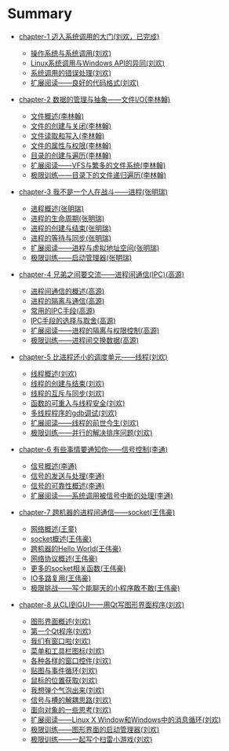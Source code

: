 # Summary

* [chapter-1 迈入系统调用的大门(刘欢，已完成)](chapter-1/README.md)
    * [操作系统与系统调用(刘欢)]()
    * [Linux系统调用与Windows API的异同(刘欢)]()
    * [系统调用的错误处理(刘欢)]()
    * [扩展阅读——良好的代码格式(刘欢)]()

* [chapter-2 数据的管理与抽象——文件I/O(李林翰)](chapter-2/README.md)
    * [文件概述(李林翰)]()
    * [文件的创建与关闭(李林翰)]()
    * [文件读取和写入(李林翰)]()
    * [文件的属性与权限(李林翰)]()
    * [目录的创建与遍历(李林翰)]()
    * [扩展阅读——VFS与繁多的文件系统(李林翰)]()
    * [极限训练——目录下的文件递归遍历(李林翰)]()

* [chapter-3 我不是一个人在战斗——进程(张明瑞)](chapter-3/README.md)
    * [进程概述(张明瑞)]()
    * [进程的生命周期(张明瑞)]()
    * [进程的创建与结束(张明瑞)]()
    * [进程的等待与同步(张明瑞)]()
    * [扩展阅读——进程与虚拟地址空间(张明瑞)]()
    * [极限训练——启动管理器(张明瑞)]()

* [chapter-4 兄弟之间要交流——进程间通信(IPC)(高源)](chapter-4/README.md)
    * [进程间通信的概述(高源)]()
    * [进程的隔离与通信(高源)]()
    * [常用的IPC手段(高源)]()
    * [IPC手段的选择与取舍(高源)]()
    * [扩展阅读——进程的隔离与权限控制(高源)]()
    * [极限训练——进程间交换数据(高源)]()

* [chapter-5 比进程还小的调度单元——线程(刘欢)](chapter-5/README.md)
    * [线程概述(刘欢)]()
    * [线程的创建与结束(刘欢)]()
    * [线程的互斥与同步(刘欢)]()
    * [函数的可重入与线程安全(刘欢)]()
    * [多线程程序的gdb调试(刘欢)]()
    * [扩展阅读——线程的前世今生(刘欢)]()
    * [极限训练——并行的解决排序问题(刘欢)]()

* [chapter-6 有些事情要通知你——信号控制(李通)](chapter-6/README.md)
    * [信号概述(李通)]()
    * [信号的发送与处理(李通)]()
    * [信号的可靠性概述(李通)]()
    * [扩展阅读——系统调用被信号中断的处理(李通)]()

* [chapter-7 跨机器的进程间通信——socket(王伟豪)](chapter-7/README.md)
    * [网络概述(王童)]()
    * [socket概述(王伟豪)]()
    * [跨机器的Hello World(王伟豪)]()
    * [网络协议概述(王伟豪)]()
    * [更多的socket相关函数(王伟豪)]()
    * [IO多路复用(王伟豪)]()
    * [极限挑战——写个能聊天的小程序敢不敢(王伟豪)]()

* [chapter-8 从CLI到GUI——用Qt写图形界面程序(刘欢)](chapter-8/README.md)
    * [图形界面概述(刘欢)]()
    * [第一个Qt程序(刘欢)]()
    * [我们有窗口啦(刘欢)]()
    * [菜单和工具栏图标(刘欢)]()
    * [各种各样的窗口控件(刘欢)]()
    * [贴图与事件循环(刘欢)]()
    * [鼠标的位置获取(刘欢)]()
    * [我想弹个气泡出来(刘欢)]()
    * [信号与槽的解耦思路(刘欢)]()
    * [面向对象的一些思考(刘欢)]()
    * [扩展阅读——Linux X Window和Windows中的消息循环(刘欢)]()
    * [极限训练——图形界面的启动管理器(刘欢)]()
    * [极限训练——一起写个扫雷小游戏(刘欢)]()
